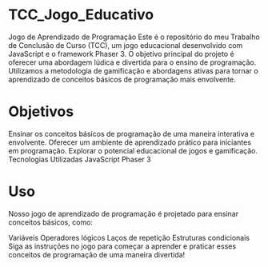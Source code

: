 # TCC_Jogo_Educativo
Jogo de Aprendizado de Programação
Este é o repositório do meu Trabalho de Conclusão de Curso (TCC), um jogo educacional desenvolvido com JavaScript e o framework Phaser 3. O objetivo principal do projeto é oferecer uma abordagem lúdica e divertida para o ensino de programação. Utilizamos a metodologia de gamificação e abordagens ativas para tornar o aprendizado de conceitos básicos de programação mais envolvente.

# Objetivos
Ensinar os conceitos básicos de programação de uma maneira interativa e envolvente.
Oferecer um ambiente de aprendizado prático para iniciantes em programação.
Explorar o potencial educacional de jogos e gamificação.
Tecnologias Utilizadas
JavaScript
Phaser 3 

# Uso
Nosso jogo de aprendizado de programação é projetado para ensinar conceitos básicos, como:

Variáveis
Operadores lógicos
Laços de repetição
Estruturas condicionais
Siga as instruções no jogo para começar a aprender e praticar esses conceitos de programação de uma maneira divertida!
